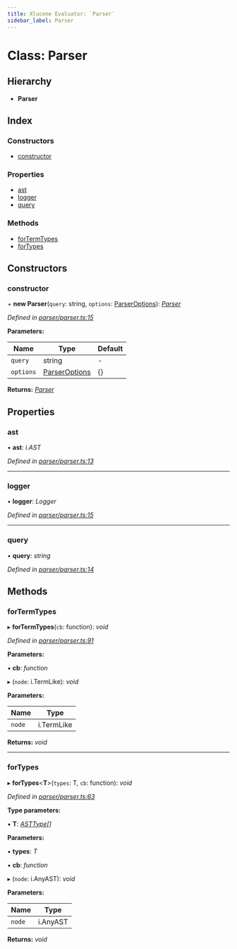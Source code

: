 ```yaml
---
title: Xlucene Evaluator: `Parser`
sidebar_label: Parser
---
```


# Class: Parser

## Hierarchy

* **Parser**

## Index

### Constructors

* [constructor](parser.md#constructor)

### Properties

* [ast](parser.md#ast)
* [logger](parser.md#logger)
* [query](parser.md#query)

### Methods

* [forTermTypes](parser.md#fortermtypes)
* [forTypes](parser.md#fortypes)

## Constructors

###  constructor

\+ **new Parser**(`query`: string, `options`: [ParserOptions](../interfaces/parseroptions.md)): *[Parser](parser.md)*

*Defined in [parser/parser.ts:15](https://github.com/terascope/teraslice/blob/d2d877b60/packages/xlucene-evaluator/src/parser/parser.ts#L15)*

**Parameters:**

Name | Type | Default |
------ | ------ | ------ |
`query` | string | - |
`options` | [ParserOptions](../interfaces/parseroptions.md) |  {} |

**Returns:** *[Parser](parser.md)*

## Properties

###  ast

• **ast**: *i.AST*

*Defined in [parser/parser.ts:13](https://github.com/terascope/teraslice/blob/d2d877b60/packages/xlucene-evaluator/src/parser/parser.ts#L13)*

___

###  logger

• **logger**: *Logger*

*Defined in [parser/parser.ts:15](https://github.com/terascope/teraslice/blob/d2d877b60/packages/xlucene-evaluator/src/parser/parser.ts#L15)*

___

###  query

• **query**: *string*

*Defined in [parser/parser.ts:14](https://github.com/terascope/teraslice/blob/d2d877b60/packages/xlucene-evaluator/src/parser/parser.ts#L14)*

## Methods

###  forTermTypes

▸ **forTermTypes**(`cb`: function): *void*

*Defined in [parser/parser.ts:91](https://github.com/terascope/teraslice/blob/d2d877b60/packages/xlucene-evaluator/src/parser/parser.ts#L91)*

**Parameters:**

▪ **cb**: *function*

▸ (`node`: i.TermLike): *void*

**Parameters:**

Name | Type |
------ | ------ |
`node` | i.TermLike |

**Returns:** *void*

___

###  forTypes

▸ **forTypes**<**T**>(`types`: T, `cb`: function): *void*

*Defined in [parser/parser.ts:63](https://github.com/terascope/teraslice/blob/d2d877b60/packages/xlucene-evaluator/src/parser/parser.ts#L63)*

**Type parameters:**

▪ **T**: *[ASTType](../enums/asttype.md)[]*

**Parameters:**

▪ **types**: *T*

▪ **cb**: *function*

▸ (`node`: i.AnyAST): *void*

**Parameters:**

Name | Type |
------ | ------ |
`node` | i.AnyAST |

**Returns:** *void*

